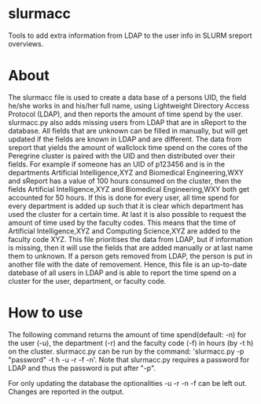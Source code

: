 # slurmacc
Tools to add extra information from LDAP to the user info in SLURM sreport overviews.

# About

The slurmacc file is used to create a data base of a persons UID, the field he/she works in and his/her full name, using Lightweight Directory Access Protocol (LDAP), and then reports the amount of time spend by the user. 
slurmacc.py also adds missing users from LDAP that are in sReport to the database. All fields that are unknown can be filled in manually, but will get updated if the fields are known in LDAP and are different.
The data from sreport that yields the amount of wallclock time spend on the cores of the Peregrine cluster is paired with the UID and then distributed over their fields.
For example if someone has an UID of p123456 and is in the departments Artificial Intelligence,XYZ and Biomedical Engineering,WXY and sReport has a value of 100 hours consumed on the cluster,
then the fields Artificial Intelligence,XYZ and Biomedical Engineering,WXY both get accounted for 50 hours.
If this is done for every user, all time spend for every department is added up such that it is clear which department has used the cluster for a certain time.
At last it is also possible to request the amount of time used by the faculty codes. This means that the time of Artificial Intelligence,XYZ and Computing Science,XYZ are added to the faculty code XYZ.
This file prioritises the data from LDAP, but if information is missing, then it will use the fields that are added manually or at last name them to unknown. If a person gets removed from LDAP, the person is put in another file with the date of removement. 
Hence, this file is an up-to-date datebase of all users in LDAP and is able to report the time spend on a cluster for the user, department, or faculty code.

# How to use

The following command returns the amount of time spend(default: -n) for the user (-u), the department (-r) and the faculty code (-f) in hours (by -t h) on the cluster.
slurmacc.py can be run by the command: 'slurmacc.py -p "password" -t h -u -r -f -n'.
Note that slurmacc.py requires a password for LDAP and thus the password is put after "-p".

For only updating the database the optionalities -u -r -n -f can be left out.
Changes are reported in the output.
